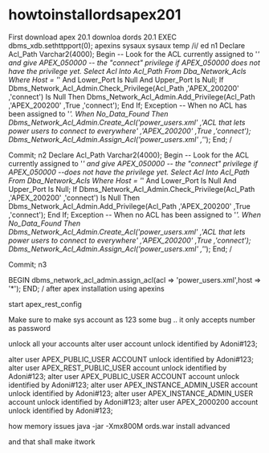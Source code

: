 # howtoinstallordsapex201
First download apex 20.1
downloa dords 20.1
EXEC dbms_xdb.sethttpport(0);
apexins sysaux sysaux temp /i/
ed n1
Declare
   Acl_Path Varchar2(4000);
Begin
   -- Look for the ACL currently assigned to '*' and give APEX_050000
   -- the "connect" privilege if APEX_050000 does not have the privilege yet.
   Select Acl
   Into   Acl_Path
   From   Dba_Network_Acls
   Where  Host = '*'
   And    Lower_Port Is Null
   And    Upper_Port Is Null;
   If Dbms_Network_Acl_Admin.Check_Privilege(Acl_Path
                                            ,'APEX_200200'
                                            ,'connect') Is Null Then
      Dbms_Network_Acl_Admin.Add_Privilege(Acl_Path
                                          ,'APEX_200200'
                                          ,True
                                          ,'connect');
   End If;
Exception
   -- When no ACL has been assigned to '*'.
   When No_Data_Found Then
      Dbms_Network_Acl_Admin.Create_Acl('power_users.xml'
                                       ,'ACL that lets power users to connect to everywhere'
                                       ,'APEX_200200'
                                       ,True
                                       ,'connect');
      Dbms_Network_Acl_Admin.Assign_Acl('power_users.xml'
                                       ,'*');
End;
/
 
Commit;
n2 
Declare
   Acl_Path Varchar2(4000);
Begin
   -- Look for the ACL currently assigned to '*' and give APEX_050000
   -- the "connect" privilege if APEX_050000
   --does not have the privilege yet.
   Select Acl
   Into   Acl_Path
   From   Dba_Network_Acls
   Where  Host = '*'
   And    Lower_Port Is Null
   And    Upper_Port Is Null;
   If Dbms_Network_Acl_Admin.Check_Privilege(Acl_Path
                                            ,'APEX_200200'
                                            ,'connect') Is Null Then
      Dbms_Network_Acl_Admin.Add_Privilege(Acl_Path
                                          ,'APEX_200200'
                                          ,True
                                          ,'connect');
   End If;
Exception
   -- When no ACL has been assigned to '*'.
   When No_Data_Found Then
      Dbms_Network_Acl_Admin.Create_Acl('power_users.xml'
                                       ,'ACL that lets power users to connect to everywhere'
                                       ,'APEX_200200'
                                       ,True
                                       ,'connect');
      Dbms_Network_Acl_Admin.Assign_Acl('power_users.xml'
                                       ,'*');
End;
/
 
Commit;
n3

BEGIN
dbms_network_acl_admin.assign_acl(acl => 'power_users.xml',host => '*');
END;
/
after apex installation using apexins 


start apex_rest_config


Make sure to make sys account as 123 some bug .. it only accepts number as password

unlock all your accounts
alter user  account unlock identified by Adoni#123;

alter user APEX_PUBLIC_USER ACCOUNT unlock identified by Adoni#123;
alter user APEX_REST_PUBLIC_USER account unlock identified by Adoni#123;
alter user APEX_PUBLIC_USER ACCOUNT account unlock identified by Adoni#123;
alter user APEX_INSTANCE_ADMIN_USER account unlock identified by Adoni#123;
alter user APEX_INSTANCE_ADMIN_USER account unlock identified by Adoni#123;
alter user APEX_2000200 account unlock identified by Adoni#123;


how memory issues
java -jar  -Xmx800M ords.war install advanced

and that shall make itwork

